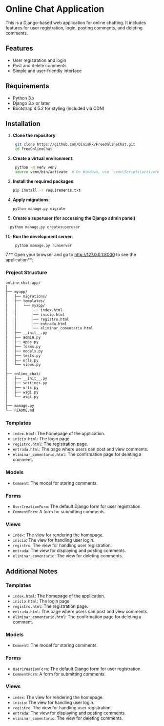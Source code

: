 # Online Chat Application

This is a Django-based web application for online chatting. It includes features for user registration, login, posting comments, and deleting comments.

## Features

- User registration and login
- Post and delete comments
- Simple and user-friendly interface

## Requirements

- Python 3.x
- Django 3.x or later
- Bootstrap 4.5.2 for styling (included via CDN)

## Installation

1. **Clone the repository**:
   ```bash
    git clone https://github.com/DinisRk/FreeOnlineChat.git
    cd FreeOnlineChat
    ```

3. **Create a virtual environment**:
   ```bash
    python -m venv venv
    source venv/bin/activate  # On Windows, use `venv\Scripts\activate`
    ```
5. **Install the required packages**:
   ```bash 
   pip install -r requirements.txt
    ```
7. **Apply migrations**:
   ```bash
   python manage.py migrate
   ```
9. **Create a superuser (for accessing the Django admin panel)**:
 ```bash
   python manage.py createsuperuser
  ```
10. **Run the development server**:
    ```bash
     python manage.py runserver
    ```
7.** Open your browser and go to http://127.0.0.1:8000 to see the application**:

### Project Structure
```bash
online-chat-app/
│
├── myapp/
│   ├── migrations/
│   ├── templates/
│   │   └── myapp/
│   │       ├── index.html
│   │       ├── inicio.html
│   │       ├── registro.html
│   │       ├── entrada.html
│   │       └── eliminar_comentario.html
│   ├── __init__.py
│   ├── admin.py
│   ├── apps.py
│   ├── forms.py
│   ├── models.py
│   ├── tests.py
│   ├── urls.py
│   └── views.py
│
├── online_chat/
│   ├── __init__.py
│   ├── settings.py
│   ├── urls.py
│   ├── wsgi.py
│   └── asgi.py
│
├── manage.py
└── README.md
  ```



### Templates

- `index.html`: The homepage of the application.
- `inicio.html`: The login page.
- `registro.html`: The registration page.
- `entrada.html`: The page where users can post and view comments.
- `eliminar_comentario.html`: The confirmation page for deleting a comment.

### Models

- `Comment`: The model for storing comments.

### Forms

- `UserCreationForm`: The default Django form for user registration.
- `CommentForm`: A form for submitting comments.

### Views

- `index`: The view for rendering the homepage.
- `inicio`: The view for handling user login.
- `registro`: The view for handling user registration.
- `entrada`: The view for displaying and posting comments.
- `eliminar_comentario`: The view for deleting comments.


## Additional Notes

### Templates

- `index.html`: The homepage of the application.
- `inicio.html`: The login page.
- `registro.html`: The registration page.
- `entrada.html`: The page where users can post and view comments.
- `eliminar_comentario.html`: The confirmation page for deleting a comment.

### Models

- `Comment`: The model for storing comments.

### Forms

- `UserCreationForm`: The default Django form for user registration.
- `CommentForm`: A form for submitting comments.

### Views

- `index`: The view for rendering the homepage.
- `inicio`: The view for handling user login.
- `registro`: The view for handling user registration.
- `entrada`: The view for displaying and posting comments.
- `eliminar_comentario`: The view for deleting comments.
